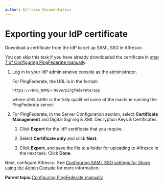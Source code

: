 ```yaml
---
author: Alfresco Documentation
---
```


# Exporting your IdP certificate

Download a certificate from the IdP to set up SAML SSO in Alfresco.

You can skip this task if you have already downloaded the certificate in [step 7 of Configuring PingFederate manually](saml-pingfederate.md#cert).

1.  Log in to your IdP administrative console as the administrator.

    For PingFederate, the URL is in the format:

    ```
    https://<DNS_NAME>:9999/pingfederate/app
    ```

    where `<DNS_NAME>` is the fully qualified name of the machine running the PingFederate server.

2.  For PingFederate, in the Server Configuration section, select **Certificate Management** and Digital Signing & XML Decryption Keys & Certificates.

    1.  Click **Export** for the IdP certificate that you require.

    2.  Select **Certificate only** and click **Next**.

    3.  Click **Export**, and save the file to a folder for uploading to Alfresco in the next task. Click **Done**.


Next, configure Alfresco. See [Configuring SAML SSO settings for Share using the Admin Console](saml-config-console.md) for more information.

**Parent topic:**[Configuring PingFederate manually](../tasks/saml-pingfederate.md)

